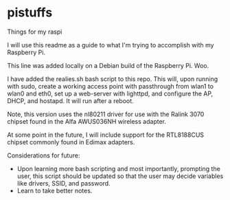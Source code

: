 # pistuffs
Things for my raspi

I will use this readme as a guide to what I'm trying to accomplish with my Raspberry Pi.

This line was added locally on a Debian build of the Raspberry Pi.  Woo.

I have added the realies.sh bash script to this repo.  This will, upon running with sudo, create a working access point with passthrough from wlan1 to wlan0 and eth0, set up a web-server with lighttpd, and configure the AP, DHCP, and hostapd.  It will run after a reboot.

Note, this version uses the nl80211 driver for use with the Ralink 3070 chipset found in the Alfa AWUS036NH wireless adapter.

At some point in the future, I will include support for the RTL8188CUS chipset commonly found in Edimax adapters.

Considerations for future:
 * Upon learning more bash scripting and most importantly, prompting the user, this script should be updated so that the user may decide variables like drivers, SSID, and password.
 * Learn to take better notes.

